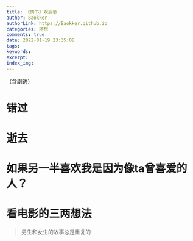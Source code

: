 ```yaml
---
title: 《情书》观后感
author: Baokker
authorLink: https://Baokker.github.io
categories: 随想
comments: true
date: 2022-01-19 23:35:08
tags:
keywords:
excerpt:
index_img:
---
```




（含剧透）

# 错过



# 逝去



# 如果另一半喜欢我是因为像ta曾喜爱的人？



# 看电影的三两想法



> 男生和女生的故事总是重复的
